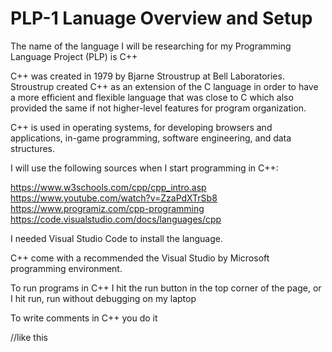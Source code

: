 # PLP-1 Lanuage Overview and Setup

The name of the language I will be researching for my Programming Language Project (PLP) is C++

C++ was created in 1979 by Bjarne Stroustrup at Bell Laboratories. Stroustrup created C++ as an extension of the C language in order to have a more efficient and flexible language that was close to C which also provided the same if not higher-level features for program organization.

C++ is used in operating systems, for developing browsers and applications, in-game programming, software engineering, and data structures.


I will use the following sources when I start programming in C++:

https://www.w3schools.com/cpp/cpp_intro.asp
https://www.youtube.com/watch?v=ZzaPdXTrSb8
https://www.programiz.com/cpp-programming
https://code.visualstudio.com/docs/languages/cpp


I needed Visual Studio Code to install the language.

C++ come with a recommended the Visual Studio by Microsoft programming environment.
   
To run programs in C++ I hit the run button in the top corner of the page, or I hit run, run without debugging on my laptop

To write comments in C++ you do it
   
//like this

